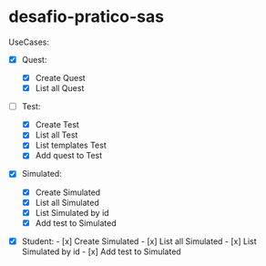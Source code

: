 # desafio-pratico-sas


UseCases: 
  - [x] Quest: 
    - [x] Create Quest
    - [x] List all Quest
  - [ ] Test:
    - [x] Create Test
    - [x] List all Test
    - [x] List templates Test
    - [x] Add quest to Test
  - [x] Simulated: 
    - [x] Create Simulated
    - [x] List all Simulated
    - [x] List Simulated by id
    - [x] Add test to Simulated
   - [x] Student:
    - [x] Create Simulated
    - [x] List all Simulated
    - [x] List Simulated by id
    - [x] Add test to Simulated

